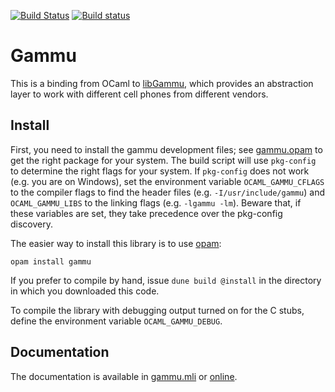 [![Build Status](https://travis-ci.org/Chris00/ocaml-gammu.svg?branch=master)](https://travis-ci.org/Chris00/ocaml-gammu)
[![Build status](https://ci.appveyor.com/api/projects/status/vmdcb6rsllg0c1ec?svg=true)](https://ci.appveyor.com/project/Chris00/ocaml-gammu)

Gammu
=====

This is a binding from OCaml to [libGammu](http://wammu.eu/), which
provides an abstraction layer to work with different cell phones from
different vendors.

Install
-------

First, you need to install the gammu development files; see
[gammu.opam](gammu.opam) to get the right package for your system.
The build script will use `pkg-config` to determine the right flags
for your system.  If `pkg-config` does not work (e.g. you are on
Windows), set the environment variable `OCAML_GAMMU_CFLAGS` to the
compiler flags to find the header files (e.g. `-I/usr/include/gammu`)
and `OCAML_GAMMU_LIBS` to the linking flags (e.g. `-lgammu -lm`).
Beware that, if these variables are set, they take precedence over the
pkg-config discovery.

The easier way to install this library is to use [opam][]:

    opam install gammu

If you prefer to compile by hand, issue `dune build
@install` in the directory in which you downloaded this code.

To compile the library with debugging output turned on for the C
stubs, define the environment variable `OCAML_GAMMU_DEBUG`.

[opam]: https://opam.ocaml.org/

Documentation
-------------

The documentation is available in [gammu.mli](src/gammu.mli) or
[online](https://Chris00.github.io/ocaml-gammu/doc).

